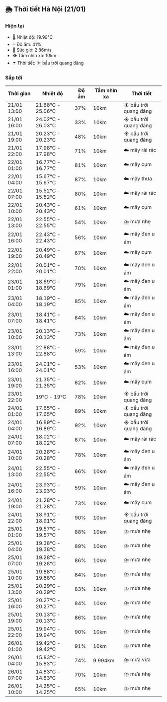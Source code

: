 ## 🌦️ Thời tiết Hà Nội (21/01)

### Hiện tại

- 🌡️ Nhiệt độ: 19.99℃
- 💦 Độ ẩm: 41%
- 💨 Sức gió: 2.86m/s
- 👁️ Tầm nhìn xa: 10km
- ☂️ Thời tiết: ☀️ bầu trời quang đãng

### Sắp tới

| Thời gian | Nhiệt độ | Độ ẩm | Tầm nhìn xa | Thời tiết |
| --- | --- | --- | --- | --- |
| 21/01 13:00 | 21.68℃ - 25.06℃ | 37% | 10km | ☀️ bầu trời quang đãng |
| 21/01 16:00 | 24.02℃ - 26.03℃ | 33% | 10km | ☀️ bầu trời quang đãng |
| 21/01 19:00 | 20.23℃ - 20.23℃ | 48% | 10km | ☀️ bầu trời quang đãng |
| 21/01 22:00 | 17.98℃ - 17.98℃ | 71% | 10km | ☁️ mây rải rác |
| 22/01 01:00 | 16.77℃ - 16.77℃ | 81% | 10km | ☁️ mây cụm |
| 22/01 04:00 | 15.67℃ - 15.67℃ | 87% | 10km | ☁️ mây thưa |
| 22/01 07:00 | 15.52℃ - 15.52℃ | 80% | 10km | ☁️ mây rải rác |
| 22/01 10:00 | 20.43℃ - 20.43℃ | 61% | 10km | ☁️ mây cụm |
| 22/01 13:00 | 22.55℃ - 22.55℃ | 54% | 10km | ⛈️ mưa nhẹ |
| 22/01 16:00 | 22.43℃ - 22.43℃ | 56% | 10km | ☁️ mây đen u ám |
| 22/01 19:00 | 20.49℃ - 20.49℃ | 67% | 10km | ☁️ mây cụm |
| 22/01 22:00 | 20.01℃ - 20.01℃ | 70% | 10km | ☁️ mây đen u ám |
| 23/01 01:00 | 18.69℃ - 18.69℃ | 79% | 10km | ☁️ mây đen u ám |
| 23/01 04:00 | 18.19℃ - 18.19℃ | 85% | 10km | ☁️ mây đen u ám |
| 23/01 07:00 | 18.41℃ - 18.41℃ | 84% | 10km | ☁️ mây đen u ám |
| 23/01 10:00 | 20.13℃ - 20.13℃ | 73% | 10km | ☁️ mây đen u ám |
| 23/01 13:00 | 22.88℃ - 22.88℃ | 59% | 10km | ☁️ mây đen u ám |
| 23/01 16:00 | 24.01℃ - 24.01℃ | 53% | 10km | ☁️ mây đen u ám |
| 23/01 19:00 | 21.35℃ - 21.35℃ | 62% | 10km | ☁️ mây cụm |
| 23/01 22:00 | 19℃ - 19℃ | 78% | 10km | ☀️ bầu trời quang đãng |
| 24/01 01:00 | 17.65℃ - 17.65℃ | 89% | 10km | ☀️ bầu trời quang đãng |
| 24/01 04:00 | 16.89℃ - 16.89℃ | 92% | 10km | ☀️ bầu trời quang đãng |
| 24/01 07:00 | 18.02℃ - 18.02℃ | 87% | 10km | ☁️ mây rải rác |
| 24/01 10:00 | 20.28℃ - 20.28℃ | 78% | 10km | ☁️ mây đen u ám |
| 24/01 13:00 | 22.55℃ - 22.55℃ | 66% | 10km | ☁️ mây đen u ám |
| 24/01 16:00 | 23.93℃ - 23.93℃ | 59% | 10km | ☁️ mây đen u ám |
| 24/01 19:00 | 21.28℃ - 21.28℃ | 73% | 10km | ☁️ mây cụm |
| 24/01 22:00 | 18.91℃ - 18.91℃ | 90% | 10km | ☀️ bầu trời quang đãng |
| 25/01 01:00 | 19.57℃ - 19.57℃ | 88% | 10km | ⛈️ mưa nhẹ |
| 25/01 04:00 | 19.38℃ - 19.38℃ | 89% | 10km | ⛈️ mưa nhẹ |
| 25/01 07:00 | 19.28℃ - 19.28℃ | 86% | 10km | ⛈️ mưa nhẹ |
| 25/01 10:00 | 19.88℃ - 19.88℃ | 84% | 10km | ⛈️ mưa nhẹ |
| 25/01 13:00 | 20.29℃ - 20.29℃ | 83% | 10km | ⛈️ mưa nhẹ |
| 25/01 16:00 | 20.27℃ - 20.27℃ | 84% | 10km | ⛈️ mưa nhẹ |
| 25/01 19:00 | 20.13℃ - 20.13℃ | 86% | 10km | ⛈️ mưa nhẹ |
| 25/01 22:00 | 19.94℃ - 19.94℃ | 90% | 10km | ⛈️ mưa nhẹ |
| 26/01 01:00 | 19.42℃ - 19.42℃ | 91% | 10km | ⛈️ mưa nhẹ |
| 26/01 04:00 | 15.83℃ - 15.83℃ | 74% | 9.994km | ⛈️ mưa vừa |
| 26/01 07:00 | 14.83℃ - 14.83℃ | 70% | 10km | ⛈️ mưa nhẹ |
| 26/01 10:00 | 14.25℃ - 14.25℃ | 65% | 10km | ⛈️ mưa nhẹ |
